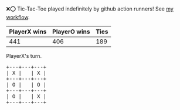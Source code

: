 :x::o: Tic-Tac-Toe played indefinitely by github action runners! See [my workflow](.github/workflows/play.yaml).

|PlayerX wins|PlayerO wins|Ties|
|-|-|-|
|441|406|189|

PlayerX's turn.

<pre>
+---+---+---+
| X |   | X |
+---+---+---+
| O |   | O |
+---+---+---+
| O |   | X |
+---+---+---+
</pre>